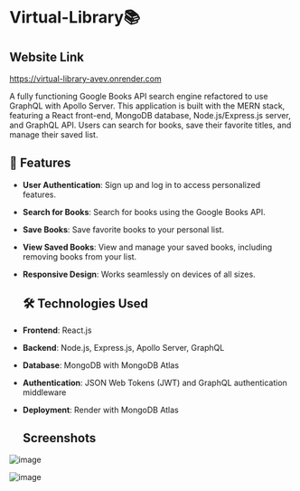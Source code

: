 # Virtual-Library📚
## Website Link
https://virtual-library-avev.onrender.com

A fully functioning Google Books API search engine refactored to use GraphQL with Apollo Server. This application is built with the MERN stack, featuring a React front-end, MongoDB database, Node.js/Express.js server, and GraphQL API. Users can search for books, save their favorite titles, and manage their saved list.

## 🚀 Features

- **User Authentication**: Sign up and log in to access personalized features.
- **Search for Books**: Search for books using the Google Books API.
- **Save Books**: Save favorite books to your personal list.
- **View Saved Books**: View and manage your saved books, including removing books from your list.
- **Responsive Design**: Works seamlessly on devices of all sizes.

  ## 🛠️ Technologies Used

- **Frontend**: React.js
- **Backend**: Node.js, Express.js, Apollo Server, GraphQL
- **Database**: MongoDB with MongoDB Atlas
- **Authentication**: JSON Web Tokens (JWT) and GraphQL authentication middleware
- **Deployment**: Render with MongoDB Atlas

  ## Screenshots
![image](https://github.com/user-attachments/assets/b60688e7-4445-41b4-a57f-21c4fbb22fa1)

![image](https://github.com/user-attachments/assets/93257a51-e212-4465-934d-cefbb19e5e8b)

